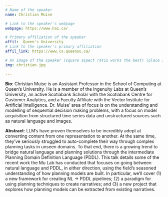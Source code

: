 ```yaml
---
# Name of the speaker
name: Christian Muise

# Link to the speaker's webpage
webpage: https://www.haz.ca/

# Primary affiliation of the speaker
affil:  Queen's University
# Link to the speaker's primary affiliation
affil_link: https://www.cs.queensu.ca/

# An image of the speaker (square aspect ratio works the best) (place in the `assets/img/speakers` directory)
img: christian.jpg

---
```


<!-- Whatever you write below will show up as the speaker's bio -->

<!-- Christian is an Assistant Professor at Queen's University in Kingston, Canada. He completed his PhD under the supervision of Professors Sheila McIlraith and J. Christopher Beck in the area of Automated Planning, with the Knowledge Representation and Reasoning Group at the University of Toronto. Following his PhD, he was a post-doc for two years with the University of Melbourne's Agentlab studying techniques for multi-agent planning with a project on human-agent collaboration, and then subsequently a Research Fellow with the MERS group at MIT's CSAIL. Just prior to joining Queen's he was a Research Staff Member for two years at the MIT-IBM Watson AI Lab. -->

**Bio**: 
Christian Muise is an Assistant Professor in the School of Computing at Queen’s University. He is a member of the Ingenuity Labs at Queen’s University, an active Scotiabank Scholar with the Scotiabank Centre for Customer Analytics, and a Faculty Affiliate with the Vector Institute for Artificial Intelligence. Dr. Muise’ area of focus is on the understanding and modelling of sequential decision making problems, with a focus on model acquisition from structured time series data and unstructured sources such as natural language and images.

**Abstract**:
LLM’s have proven themselves to be incredibly adept at converting content from one representation to another. At the same time, they’ve seriously struggled to auto-complete their way through complex planning tasks in unseen domains. To that end, there is a growing trend to bridge natural language and planning solutions through the intermediate Planning Domain Definition Language (PDDL). This talk details some of the recent work the Mu Lab has conducted that focuses on going between natural language and PDDL, in either direction, using the field’s seasoned understanding of how planning models are built. In particular, we’ll cover (1) a new framework for creating NL -> PDDL pipelines; (2) a paradigm for using planning techniques to create narratives; and (3) a new project that explores how planning models can be extracted from existing narratives.

